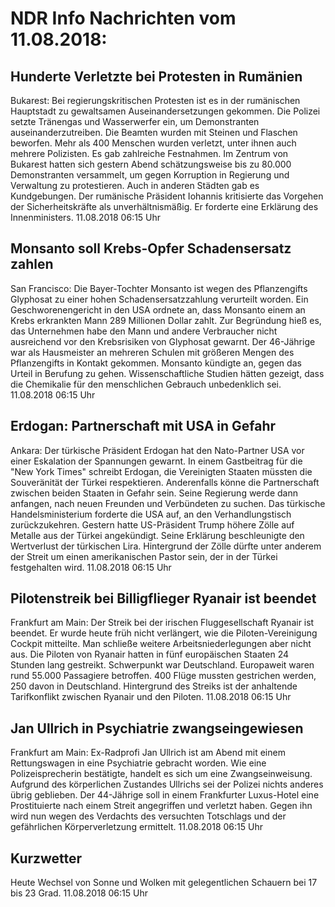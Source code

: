 # NDR Info Nachrichten vom 11.08.2018:


## Hunderte Verletzte bei Protesten in Rumänien
Bukarest: Bei regierungskritischen Protesten ist es in der rumänischen Hauptstadt zu gewaltsamen Auseinandersetzungen gekommen. Die Polizei setzte Tränengas und Wasserwerfer ein, um Demonstranten auseinanderzutreiben. Die Beamten wurden mit Steinen und Flaschen beworfen. Mehr als 400 Menschen wurden verletzt, unter ihnen auch mehrere Polizisten. Es gab zahlreiche Festnahmen. Im Zentrum von Bukarest hatten sich gestern Abend schätzungsweise bis zu 80.000 Demonstranten versammelt, um gegen Korruption in Regierung und Verwaltung zu protestieren. Auch in anderen Städten gab es Kundgebungen. Der rumänische Präsident Iohannis kritisierte das Vorgehen der Sicherheitskräfte als unverhältnismäßig. Er forderte eine Erklärung des Innenministers. 11.08.2018 06:15 Uhr 

## Monsanto soll Krebs-Opfer Schadensersatz zahlen
San Francisco: Die Bayer-Tochter Monsanto ist wegen des Pflanzengifts Glyphosat zu einer hohen Schadensersatzzahlung verurteilt worden. Ein Geschworenengericht in den USA ordnete an, dass Monsanto einem an Krebs erkrankten Mann 289 Millionen Dollar zahlt. Zur Begründung hieß es, das Unternehmen habe den Mann und andere Verbraucher nicht ausreichend vor den Krebsrisiken von Glyphosat gewarnt. Der 46-Jährige war als Hausmeister an mehreren Schulen mit größeren Mengen des Pflanzengifts in Kontakt gekommen. Monsanto kündigte an, gegen das Urteil in Berufung zu gehen. Wissenschaftliche Studien hätten gezeigt, dass die Chemikalie für den menschlichen Gebrauch unbedenklich sei. 11.08.2018 06:15 Uhr 

## Erdogan: Partnerschaft mit USA in Gefahr
Ankara: Der türkische Präsident Erdogan hat den Nato-Partner USA vor einer Eskalation der Spannungen gewarnt. In einem Gastbeitrag für die "New York Times" schreibt Erdogan, die Vereinigten Staaten müssten die Souveränität der Türkei respektieren. Anderenfalls könne die Partnerschaft zwischen beiden Staaten in Gefahr sein. Seine Regierung werde dann anfangen, nach neuen Freunden und Verbündeten zu suchen. Das türkische Handelsministerium forderte die USA auf, an den Verhandlungstisch zurückzukehren. Gestern hatte US-Präsident Trump höhere Zölle auf Metalle aus der Türkei angekündigt. Seine Erklärung beschleunigte den Wertverlust der türkischen Lira. Hintergrund der Zölle dürfte unter anderem der Streit um einen amerikanischen Pastor sein, der in der Türkei festgehalten wird. 11.08.2018 06:15 Uhr 

## Pilotenstreik bei Billigflieger Ryanair ist beendet
Frankfurt am Main: Der Streik bei der irischen Fluggesellschaft Ryanair ist beendet. Er wurde heute früh nicht verlängert, wie die Piloten-Vereinigung Cockpit mitteilte. Man schließe weitere Arbeitsniederlegungen aber nicht aus. Die Piloten von Ryanair hatten in fünf europäischen Staaten 24 Stunden lang gestreikt. Schwerpunkt war Deutschland. Europaweit waren rund 55.000 Passagiere betroffen. 400 Flüge mussten gestrichen werden, 250 davon in Deutschland. Hintergrund des Streiks ist der anhaltende Tarifkonflikt zwischen Ryanair und den Piloten. 11.08.2018 06:15 Uhr 

## Jan Ullrich in Psychiatrie zwangseingewiesen
Frankfurt am Main: Ex-Radprofi Jan Ullrich ist am Abend mit einem Rettungswagen in eine Psychiatrie gebracht worden. Wie eine Polizeisprecherin bestätigte, handelt es sich um eine Zwangseinweisung. Aufgrund des körperlichen Zustandes Ullrichs sei der Polizei nichts anderes übrig geblieben. Der 44-Jährige soll in einem Frankfurter Luxus-Hotel eine Prostituierte nach einem Streit angegriffen und verletzt haben. Gegen ihn wird nun wegen des Verdachts des versuchten Totschlags und der gefährlichen Körperverletzung ermittelt. 11.08.2018 06:15 Uhr 

## Kurzwetter
Heute Wechsel von Sonne und Wolken mit gelegentlichen Schauern bei 17 bis 23 Grad. 11.08.2018 06:15 Uhr 
